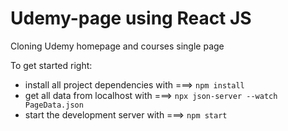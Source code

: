 # Udemy-page using React JS

Cloning Udemy homepage and courses single page

To get started right:
- install all project dependencies with ===> `npm install` 
- get all data from localhost with ===> `npx json-server --watch PageData.json`
- start the development server with ===> `npm start`
